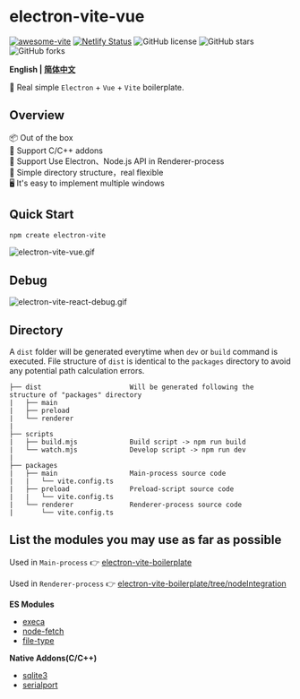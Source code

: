 # electron-vite-vue

[![awesome-vite](https://awesome.re/mentioned-badge.svg)](https://github.com/vitejs/awesome-vite)
[![Netlify Status](https://api.netlify.com/api/v1/badges/ae3863e3-1aec-4eb1-8f9f-1890af56929d/deploy-status)](https://app.netlify.com/sites/electron-vite/deploys)
![GitHub license](https://img.shields.io/github/license/caoxiemeihao/electron-vite-vue?style=flat)
![GitHub stars](https://img.shields.io/github/stars/caoxiemeihao/electron-vite-vue?color=fa6470&style=flat)
![GitHub forks](https://img.shields.io/github/forks/caoxiemeihao/electron-vite-vue?style=flat)

**English | [简体中文](README.zh-CN.md)**

🥳 Real simple `Electron` + `Vue` + `Vite` boilerplate.

## Overview

📦 Out of the box  
💪 Support C/C++ addons  
🔩 Support Use Electron、Node.js API in Renderer-process  
🌱 Simple directory structure，real flexible  
🖥 It's easy to implement multiple windows

## Quick Start

```sh
npm create electron-vite
```

<!-- [![quick-start](https://asciinema.org/a/483731.svg)](https://asciinema.org/a/483731) -->

![electron-vite-vue.gif](https://github.com/electron-vite/electron-vite-vue/blob/main/packages/renderer/public/electron-vite-vue.gif?raw=true)

## Debug

![electron-vite-react-debug.gif](https://github.com/electron-vite/electron-vite-react/blob/main/packages/renderer/public/electron-vite-react-debug.gif?raw=true)

## Directory

A `dist` folder will be generated everytime when `dev` or `build` command is executed. File structure of `dist` is identical to the `packages` directory to avoid any potential path calculation errors.

```tree
├── dist                      Will be generated following the structure of "packages" directory
|   ├── main
|   ├── preload
|   └── renderer
|
├── scripts
|   ├── build.mjs             Build script -> npm run build
|   └── watch.mjs             Develop script -> npm run dev
|
├── packages
|   ├── main                  Main-process source code
|   |   └── vite.config.ts
|   ├── preload               Preload-script source code
|   |   └── vite.config.ts
|   └── renderer              Renderer-process source code
|       └── vite.config.ts
```

## List the modules you may use as far as possible

Used in `Main-process` 👉 [electron-vite-boilerplate](https://github.com/caoxiemeihao/electron-vite-boilerplate)

Used in `Renderer-process` 👉 [electron-vite-boilerplate/tree/nodeIntegration](https://github.com/caoxiemeihao/electron-vite-boilerplate/tree/nodeIntegration)

**ES Modules**

-   [execa](https://www.npmjs.com/package/execa)
-   [node-fetch](https://www.npmjs.com/package/node-fetch)
-   [file-type](https://www.npmjs.com/package/file-type)

**Native Addons(C/C++)**

-   [sqlite3](https://www.npmjs.com/package/sqlite3)
-   [serialport](https://www.npmjs.com/package/serialport)
